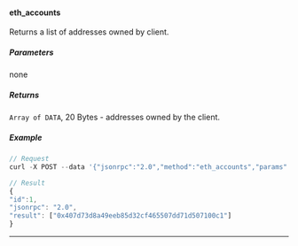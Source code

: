 
#### eth_accounts

Returns a list of addresses owned by client.


##### Parameters
none

##### Returns

`Array of DATA`, 20 Bytes - addresses owned by the client.

##### Example
```js
// Request
curl -X POST --data '{"jsonrpc":"2.0","method":"eth_accounts","params":[],"id":1}'

// Result
{
"id":1,
"jsonrpc": "2.0",
"result": ["0x407d73d8a49eeb85d32cf465507dd71d507100c1"]
}
```

***
